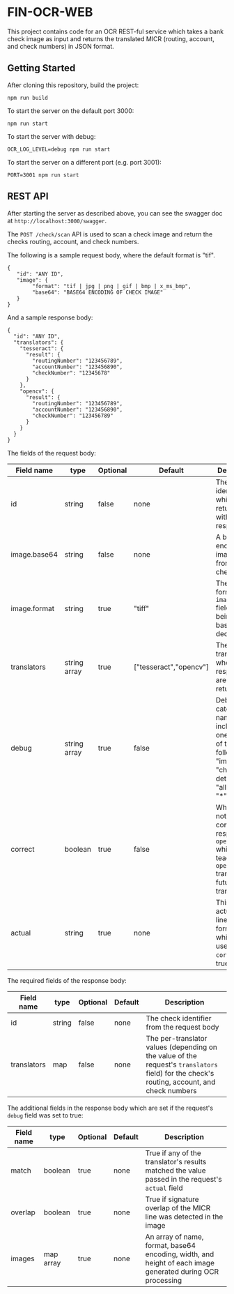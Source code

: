 # FIN-OCR-WEB

This project contains code for an OCR REST-ful service which takes a bank check image as input and returns the translated MICR (routing, account, and check numbers) in JSON format.

## Getting Started

After cloning this repository, build the project:

```
npm run build
```

To start the server on the default port 3000:

```
npm run start
```

To start the server with debug:

```
OCR_LOG_LEVEL=debug npm run start
```

To start the server on a different port (e.g. port 3001):

```
PORT=3001 npm run start
```

## REST API

After starting the server as described above, you can see the swagger doc at `http://localhost:3000/swagger`.

The `POST /check/scan` API is used to scan a check image and return the checks routing, account, and check numbers.

The following is a sample request body, where the default format is "tif".

```
{
   "id": "ANY ID",
   "image": {
        "format": "tif | jpg | png | gif | bmp | x_ms_bmp",
        "base64": "BASE64 ENCODING OF CHECK IMAGE"
   }
}
```

And a sample response body:
```
{
  "id": "ANY ID",
  "translators": {
    "tesseract": {
      "result": {
        "routingNumber": "123456789",
        "accountNumber": "123456890",
        "checkNumber": "12345678"
      }
    },
    "opencv": {
      "result": {
        "routingNumber": "123456789",
        "accountNumber": "123456890",
        "checkNumber": "123456789"
      }
    }
  }
}
```

The fields of the request body:

| Field name   | type   | Optional | Default | Description          |
| ------------ | ------ | -------- | ------- | -------------------- |
| id           | string   | false    | none  | The check identifier which is returned with the response |
| image.base64 | string   | false    | none  | A base64 encoded image of the front of the check |
| image.format | string   | true     | "tiff" | The image format of the `image.base64` field after being base64 decoded |
| translators  | string array | true | ["tesseract","opencv"] | The translators whose responses are to be returned |
| debug        | string array | true | false | Debug category names including one or more of the following: "images", "check-details", "all-details", "*" |
| correct      | boolean | true | false | Whether or not to correct the response of `opencv` which also teaches the `opencv` translator for future translations |
| actual       | string | true | none | This is the actual MICR line in string format which is used when `correct` is true |

The required fields of the response body:

| Field name | type   | Optional | Default | Description          |
| ---------- | ------ | -------- | ------- | -------------------- |
| id         | string   | false    | none  | The check identifier from the request body |
| translators | map | false    | none  | The per-translator values (depending on the value of the request's `translators` field) for the check's routing, account, and check numbers |

The additional fields in the response body which are set if the request's `debug` field was set to true:

| Field name | type   | Optional | Default | Description          |
| ---------- | ------ | -------- | ------- | -------------------- |
| match      | boolean | true | none  | True if any of the translator's results matched the value passed in the request's `actual` field |
| overlap    | boolean | true | none  | True if signature overlap of the MICR line was detected in the image |
| images     | map array | true | none  | An array of name, format, base64 encoding, width, and height of each image generated during OCR processing |